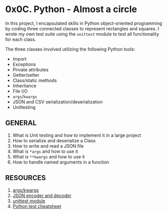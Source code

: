 # 0x0C. Python - Almost a circle

In this project, I encapsulated skills in Python object-oriented programming by coding three connected classes to represent rectangles and squares. I wrote my own test suite using the `unittest` module to test all functionality for each class.

The three classes involved utilizing the following Python tools:
* Import
* Exceptions
* Private attributes
* Getter/setter
* Class/static methods
* Inheritance
* File I/O
* `args`/`kwargs`
* JSON and CSV serialization/deserialization
* Unittesting

## GENERAL

<ol>
	<li>What is Unit testing and how to implement it in a large project</li>
	<li>How to serialize and deserialize a Class</li>
	<li>How to write and read a JSON file</li>
	<li>What is <code>*args</code> and how to use it</li>
	<li>What is <code>**kwargs</code> and how to use it</li>
	<li>How to handle named arguments in a function</li>
</ol>

## RESOURCES

<ol>
	<li><a href="/rltoken/LroIjBBI5Gqq3ciR-OHmxg" title="args/kwargs" target="_blank">args/kwargs</a> </li>
	<li><a href="/rltoken/TY4rfu2AZtXlRmPVNZm1Lw" title="JSON encoder and decoder" target="_blank">JSON encoder and decoder</a> </li>
	<li><a href="/rltoken/T7uxwxtGdbRRW9pkD4eO0g" title="unittest module" target="_blank">unittest module</a> </li>
	<li><a href="/rltoken/SfEo3RQeAXXYI9yabFRw3g" title="Python test cheatsheet" target="_blank">Python test cheatsheet</a> </li>
</ol>

